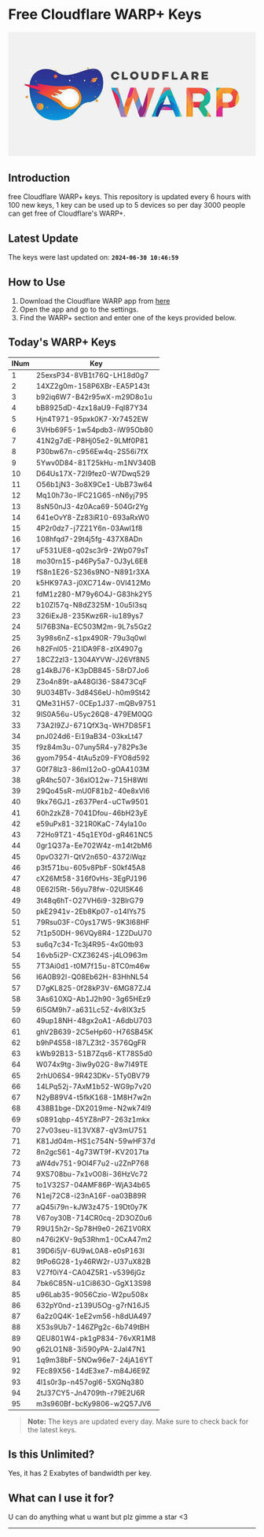
# Free Cloudflare WARP+ Keys

![Banner](asset/IMG_20240629_142710_129.jpg)

## Introduction

free Cloudflare WARP+ keys. This repository is updated every 6 hours with 100 new keys, 1 key can be used up to 5 devices so per day 3000 people can get free of Cloudflare's WARP+.

## Latest Update

The keys were last updated on: **`2024-06-30 10:46:59`**

## How to Use

1. Download the Cloudflare WARP app from [here](https://1.1.1.1/)
2. Open the app and go to the settings.
3. Find the WARP+ section and enter one of the keys provided below.

## Today's WARP+ Keys

| INum | Key |
|-------|-----|
| 1     | 25exsP34-8VB1t76Q-LH18d0g7               |
| 2     | 14XZ2g0m-158P6XBr-EA5P143t               |
| 3     | b92iq6W7-B42r95wX-m29D8o1u               |
| 4     | bB8925dD-4zx18aU9-FqI87Y34               |
| 5     | Hjn4T971-95pxk0K7-Xr7452EW               |
| 6     | 3VHb69F5-1w54pdb3-iW95Ob80               |
| 7     | 41N2g7dE-P8Hj05e2-9LMf0P81               |
| 8     | P30bw67n-c956Ew4q-2S56i7fX               |
| 9     | 5Ywv0D84-81T25kHu-m1NV340B               |
| 10    | D64Us17X-72I9fez0-W7Dwq529               |
| 11    | O56b1jN3-3o8X9Ce1-UbB73w64               |
| 12    | Mq10h73o-IFC21G65-nN6yj795               |
| 13    | 8sN50nJ3-4z0Aca69-504Gr2Yg               |
| 14    | 641eOvY8-Zz83iR10-693aRxW0               |
| 15    | 4P2r0dz7-j7Z21Y6n-03Awl1f8               |
| 16    | 108hfqd7-29t4j5fg-437X8ADn               |
| 17    | uF531UE8-q02sc3r9-2Wp079sT               |
| 18    | mo30rn15-p46Py5a7-0J3yL6E8               |
| 19    | fS8n1E26-S236s9NO-N891r3XA               |
| 20    | k5HK97A3-j0XC714w-0Vl412Mo               |
| 21    | fdM1z280-M79y6O4J-G83hk2Y5               |
| 22    | b10Zl57q-N8dZ325M-10u5I3sq               |
| 23    | 326iExJ8-235Kwz6R-iu189ys7               |
| 24    | 5l76B3Na-EC503M2m-9L7s5Gz2               |
| 25    | 3y98s6nZ-s1px490R-79u3q0wl               |
| 26    | h82Fnl05-21IDA9F8-zIX4907g               |
| 27    | 18CZ2zl3-1304AYVW-J26Vf8N5               |
| 28    | g14kBJ76-K3pDB845-58rD7Jo6               |
| 29    | Z3o4n89t-aA48GI36-S8473CqF               |
| 30    | 9U034BTv-3d84S6eU-h0m9St42               |
| 31    | QMe31H57-0CEp1J37-mQBv9751               |
| 32    | 9lS0A56u-U5yc26Q8-479EM0QG               |
| 33    | 73A2I9ZJ-671QfX3q-WH7D85F1               |
| 34    | pnJ024d6-Ei19aB34-03kxLt47               |
| 35    | f9z84m3u-07uny5R4-y782Ps3e               |
| 36    | gyom7954-4tAu5z09-FYO8d592               |
| 37    | G0f78lz3-86mI12oO-gOA4103M               |
| 38    | gR4hc507-36xIO12w-715H8Wtl               |
| 39    | 29Qo45sR-mU0F81b2-40e8xVl6               |
| 40    | 9kx76GJ1-z637Per4-uCTw9501               |
| 41    | 60h2zkZ8-7041Dfou-46bH23yE               |
| 42    | e59uPx81-321R0KaC-74yIa10o               |
| 43    | 72Ho9TZ1-45q1EY0d-gR461NC5               |
| 44    | 0gr1Q37a-Ee702W4z-m14t2bM6               |
| 45    | 0pvO327I-QtV2n650-4372iWqz               |
| 46    | p3t571bu-605v8PbF-S0kf45A8               |
| 47    | cX26Mt58-316f0vHs-3EgPJ196               |
| 48    | 0E62l5Rt-56yu78fw-02UlSK46               |
| 49    | 3t48q6hT-O27VH6i9-32BIrG79               |
| 50    | pkE2941v-2Eb8Kp07-o14IYs75               |
| 51    | 79Rsu03F-C0ys17W5-9K3l68HF               |
| 52    | 7t1p50DH-96VQy8R4-1Z2DuU70               |
| 53    | su6q7c34-Tc3j4R95-4xG0tb93               |
| 54    | 16vb5i2P-CXZ3624S-j4LO963m               |
| 55    | 7T3Ai0d1-t0M7f15u-8TC0m46w               |
| 56    | I6A0B92l-Q08Eb62H-83HhNL54               |
| 57    | D7gKL825-0f28kP3V-6MG87ZJ4               |
| 58    | 3As610XQ-Ab1J2h90-3g65HEz9               |
| 59    | 6l5GM9h7-a631Lc5Z-4v8IX3z5               |
| 60    | 49up18NH-48gx2oA1-A6dbU703               |
| 61    | ghV2B639-2C5eHp60-H76SB45K               |
| 62    | b9hP4S58-I87LZ3t2-3576QgFR               |
| 63    | kWb92B13-51B7Zqs6-KT78S5d0               |
| 64    | W074x9tg-3iw9y02G-8w7I49TE               |
| 65    | 2rhU06S4-9R423DKv-5Ty0BV79               |
| 66    | 14LPq52j-7AxM1b52-WG9p7v20               |
| 67    | N2yB89V4-t5fkK168-1M8H7w2n               |
| 68    | 438B1bge-DX2019me-N2wk74l9               |
| 69    | s0891qbp-45YZ8nP7-263z1mkx               |
| 70    | 27v03seu-li13VX87-qV3mU751               |
| 71    | K81Jd04m-HS1c754N-59wHF37d               |
| 72    | 8n2gcS61-4g73WT9f-KV2017ta               |
| 73    | aW4dv751-9Ol4F7u2-u2ZnP768               |
| 74    | 9XS708bu-7x1vO08i-36HzVc72               |
| 75    | to1V32S7-04AMF86P-WjA34b65               |
| 76    | N1ej72C8-i23nA16F-oa03B89R               |
| 77    | aQ45i79n-kJW3z475-19Dt0y7K               |
| 78    | V67oy30B-714CR0cq-2D3OZ0u6               |
| 79    | R9U15h2r-Sp78H9e0-26Z1V0RX               |
| 80    | n476i2KV-9q53Rhm1-0CxA47m2               |
| 81    | 39D6i5jV-6U9wL0A8-e0sP163l               |
| 82    | 9tPo6G28-1y46RW2r-U37uX82B               |
| 83    | V27f0iY4-CA04Z5R1-v5396jGz               |
| 84    | 7bk6C85N-u1Ci863O-GgX13S98               |
| 85    | u96Lab35-9056Czio-W2pu508x               |
| 86    | 632pY0nd-z139U5Og-g7rN16J5               |
| 87    | 6a2z0Q4K-1eE2vm56-h8dUA497               |
| 88    | X53s9Ub7-146ZPg2c-6b749tBH               |
| 89    | QEU801W4-pk1gP834-76vXR1M8               |
| 90    | g62LO1N8-3i590yPA-2JaI47N1               |
| 91    | 1q9m38bF-5NOw96e7-24jA16YT               |
| 92    | FEc89X56-14dE3xe7-m84J6E9Z               |
| 93    | 4l1s0r3p-n457ogl6-5XGNq380               |
| 94    | 2tJ37CY5-Jn4709th-r79E2U6R               |
| 95    | m3s960Bf-bcKy9806-w2Q57JV6               |


> **Note:** The keys are updated every day. Make sure to check back for the latest keys.

## Is this Unlimited?

Yes, it has 2 Exabytes of bandwidth per key.

## What can I use it for?
U can do anything what u want but plz gimme a star <3

---
